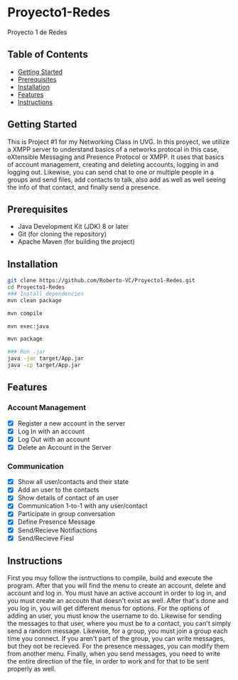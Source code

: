 # Proyecto1-Redes

Proyecto 1 de Redes

## Table of Contents

- [Getting Started](#getting-started)
- [Prerequisites](#prerequisites)
- [Installation](#installation)
- [Features](#features)
- [Instructions](#instructions)

## Getting Started

This is Project #1 for my Networking Class in UVG. In this proyect, we utilize a XMPP server to understand basics of a networks protocal in this case, eXtensible Messaging and Presence Protocol or XMPP. It uses that basics of account management, creating and deleting accounts, logging in and logging out. Likewise, you can send chat to one or multiple people in a groups and send files, add contacts to talk, also add as well as well seeing the info of that contact, and finally send a presence.

## Prerequisites

- Java Development Kit (JDK) 8 or later
- Git (for cloning the repository)
- Apache Maven (for building the project)

## Installation

```bash
git clone https://github.com/Roberto-VC/Proyecto1-Redes.git
cd Proyecto1-Redes
### Install dependencies
mvn clean package

mvn compile

mvn exec:java

mvn package

### Run .jar
java -jar target/App.jar
java -cp target/App.jar

```

## Features

### Account Management

- [x] Register a new account in the server
- [x] Log In with an account
- [x] Log Out with an account
- [x] Delete an Account in the Server

### Communication

- [x] Show all user/contacts and their state
- [x] Add an user to the contacts
- [x] Show details of contact of an user
- [x] Communication 1-to-1 with any user/contact
- [x] Participate in group conversation
- [x] Define Presence Message
- [x] Send/Recieve Notifiactions
- [x] Send/Recieve Fiesl

## Instructions

First you muy follow the isntructions to compile, build and execute the program. After that you will find the menu to create an account, delete and account and log in. You must have an active account in order to log in, and you must create an accoutn that doesn't exist as well. After that's done and you log in, you will get different menus for options. For the options of adding an user, you must know the username to do. Likewise for sending the messages to that user, where you must be to a contact, you can't simply send a random message. Likewise, for a group, you must join a group each time you connect. If you aren't part of the group, you can write messages, but they not be recieved. For the presence messages, you can modify them from another menu. Finally, when you send messages, you need to write the entire direction of the file, in order to work and for that to be sent properly as well. 
